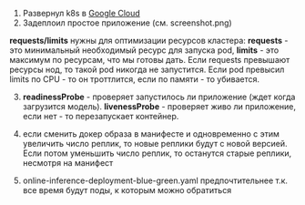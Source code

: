 1) Развернул k8s в [Google Cloud](https://cloud.google.com/kubernetes-engine)
2)  Задеплоил простое приложение (см. screenshot.png)
   
   **requests/limits** нужны для оптимизации ресурсов кластера: 
   **requests** - это минимальный необходимый ресурс для запуска pod, 
   **limits** - это максимум по ресурсам, что мы готовы дать.
   Если requests превышают ресурсы нод, то такой pod никогда не запустится.
   Если pod превысил limits по CPU - то он троттлится, если по памяти - то убивается.
   
3) **readinessProbe** - проверяет запустилось ли приложение
   (ждет когда загрузится модель). 
   **livenessProbe** - проверяет живо ли приложение,
   если нет - то перезапускает контейнер.
   
4) если сменить докер образа в манифесте и одновременно с этим увеличить число реплик, 
то новые реплики будут с новой версией. Если потом уменьшить число реплик,
   то останутся старые реплики, несмотря на манифест
   
5) online-inference-deployment-blue-green.yaml предпочтительнее т.к. все время будут поды,
к которым можно обратиться

